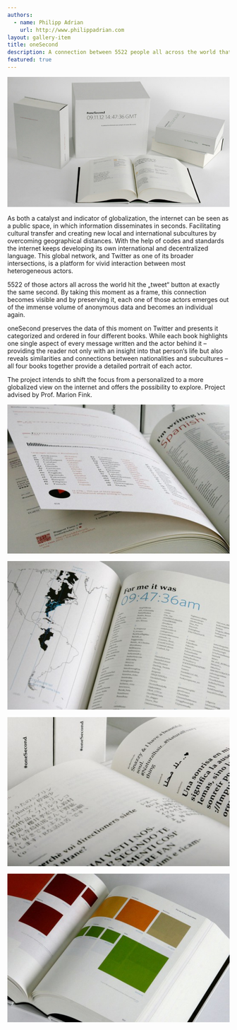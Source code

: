 ```yaml
---
authors:
  - name: Philipp Adrian
    url: http://www.philippadrian.com
layout: gallery-item
title: oneSecond
description: A connection between 5522 people all across the world that have been active on Twitter within the timeframe of one second.
featured: true
---
```



![](./images/adrian1_1.jpg)

As both a catalyst and indicator of globalization, the internet can be seen as a public space, in which information disseminates in seconds. Facilitating cultural transfer and creating new local and international subcultures by overcoming geographical distances. With the help of codes and standards the internet keeps developing its own international and decentralized language. This global network, and Twitter as one of its broader intersections, is a platform for vivid interaction between most heterogeneous actors.

5522 of those actors all across the world hit the „tweet“ button at exactly the same second. By taking this moment as a frame, this connection becomes visible and by preserving it, each one of those actors emerges out of the immense volume of anonymous data and becomes an individual again.

oneSecond preserves the data of this moment on Twitter and presents it categorized and ordered in four different books. While each book highlights one single aspect of every message written and the actor behind it – providing the reader not only with an insight into that person‘s life but also reveals similarities and connections between nationalities and subcultures – all four books together provide a detailed portrait of each actor.

The project intends to shift the focus from a personalized to a more globalized view on the internet and offers the possibility to explore. Project advised by Prof. Marion Fink.

![](./images/adrian2-524x350.jpg)

![](./images/adrian3-524x350.jpg)

![](./images/adrian4-524x350.jpg)

![](./images/adrian5-524x350.jpg)